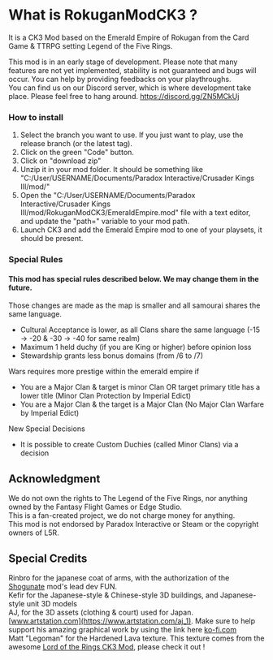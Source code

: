# What is RokuganModCK3 ?
It is a CK3 Mod based on the Emerald Empire of Rokugan from the Card Game & TTRPG setting Legend of the Five Rings.

This mod is in an early stage of development. Please note that many features are not yet implemented, stability is not guaranteed and bugs will occur. You can help by providing feedbacks on your playthroughs. \
You can find us on our Discord server, which is where development take place. Please feel free to hang around.
https://discord.gg/ZN5MCkUj

### How to install
1) Select the branch you want to use. If you just want to play, use the release branch (or the latest tag).
2) Click on the green "Code" button.
3) Click on "download zip"
4) Unzip it in your mod folder. It should be something like "C:/User/USERNAME/Documents/Paradox Interactive/Crusader Kings III/mod/"
5) Open the "C:/User/USERNAME/Documents/Paradox Interactive/Crusader Kings III/mod/RokuganModCK3/EmeraldEmpire.mod" file with a text editor, and update the "path=" variable to your mod path.
6) Launch CK3 and add the Emerald Empire mod to one of your playsets, it should be present.

### Special Rules
#### This mod has special rules described below. We may change them in the future.

Those changes are made as the map is smaller and all samourai shares the same language.
- Cultural Acceptance is lower, as all Clans share the same language (-15 -> -20 & -30 -> -40 for same realm)
- Maximum 1 held duchy (if you are King or higher) before opinion loss
- Stewardship grants less bonus domains (from /6 to /7)

Wars requires more prestige within the emerald empire if
- You are a Major Clan & target is minor Clan OR target primary title has a lower title (Minor Clan Protection by Imperial Edict)
- You are a Major Clan & the target is a Major Clan (No Major Clan Warfare by Imperial Edict)

New Special Decisions
- It is possible to create Custom Duchies (called Minor Clans) via a decision

## Acknowledgment
We do not own the rights to The Legend of the Five Rings, nor anything owned by the Fantasy Flight Games or Edge Studio.\
This is a fan-created project, we do not charge money for anything. \
This mod is not endorsed by Paradox Interactive or Steam or the copyright owners of L5R.

## Special Credits
Rinbro for the japanese coat of arms, with the authorization of the [Shogunate](https://steamcommunity.com/sharedfiles/filedetails/?id=2253278582) mod's lead dev FUN. \
Kefir for the Japanese-style & Chinese-style 3D buildings, and Japanese-style unit 3D models \
AJ, for the 3D assets (clothing & court) used for Japan. [www.artstation.com](https://www.artstation.com/aj_1). Make sure to help support his amazing graphical work by using the link here [ko-fi.com](https://ko-fi.com/ajbaj) \
Matt "Legoman" for the Hardened Lava texture. This texture comes from the awesome [Lord of the Rings CK3 Mod](https://steamcommunity.com/sharedfiles/filedetails/?id=2291024373), please check it out !
